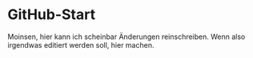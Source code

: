 # GitHub-Start

Moinsen, hier kann ich scheinbar Änderungen reinschreiben.
Wenn also irgendwas editiert werden soll, hier machen.
